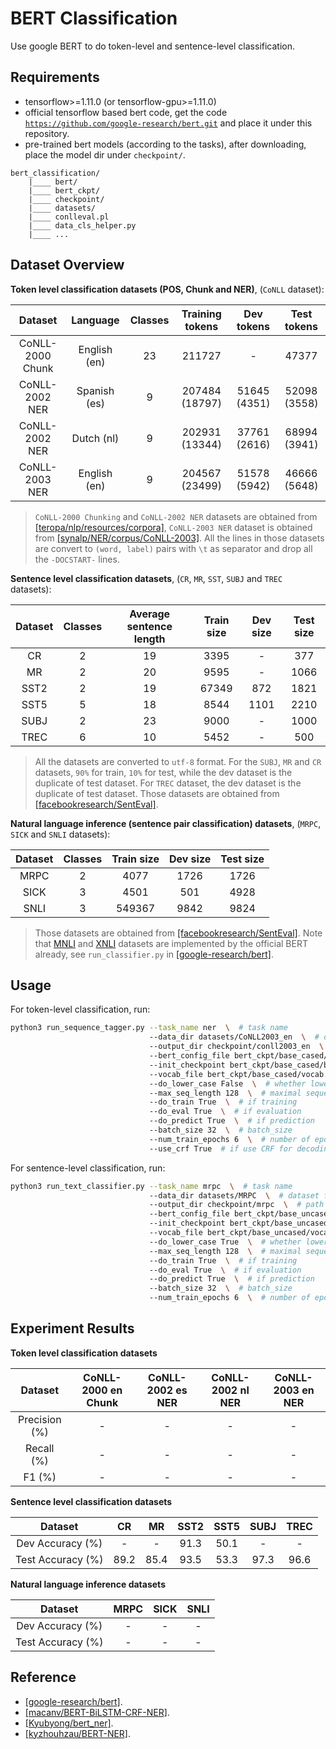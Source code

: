 # BERT Classification

Use google BERT to do token-level and sentence-level classification.

## Requirements
- tensorflow>=1.11.0 (or tensorflow-gpu>=1.11.0)
- official tensorflow based bert code, get the code [`https://github.com/google-research/bert.git`](
https://github.com/google-research/bert.git) and place it under this repository.
- pre-trained bert models (according to the tasks), after downloading, place the model dir under `checkpoint/`.

```
bert_classification/
    |____ bert/
    |____ bert_ckpt/
    |____ checkpoint/
    |____ datasets/
    |____ conlleval.pl
    |____ data_cls_helper.py
    |____ ...
```

## Dataset Overview

**Token level classification datasets (POS, Chunk and NER)**, (`CoNLL` dataset):

Dataset | Language | Classes | Training tokens | Dev tokens | Test tokens
:---: | :---: | :---: | :---: | :---: | :---:
CoNLL-2000 Chunk | English (en) | 23 | 211727 | - | 47377
CoNLL-2002 NER | Spanish (es) | 9 | 207484 (18797) | 51645 (4351) | 52098 (3558)
CoNLL-2002 NER | Dutch (nl) | 9 | 202931 (13344) | 37761 (2616) | 68994 (3941)
CoNLL-2003 NER | English (en) | 9 | 204567 (23499) | 51578 (5942) | 46666 (5648)

> `CoNLL-2000 Chunking` and `CoNLL-2002 NER` datasets are obtained from [[teropa/nlp/resources/corpora]](
https://github.com/teropa/nlp/tree/master/resources/corpora), `CoNLL-2003 NER` dataset is obtained from 
[[synalp/NER/corpus/CoNLL-2003]](https://github.com/synalp/NER/tree/master/corpus/CoNLL-2003). All the lines in those 
datasets are convert to `(word, label)` pairs with `\t` as separator and drop all the `-DOCSTART-` lines.

**Sentence level classification datasets**, (`CR`, `MR`, `SST`, `SUBJ` and `TREC` datasets):

Dataset | Classes | Average sentence length | Train size | Dev size | Test size
:---: | :---: | :---: | :---: | :---: | :---:
CR | 2 | 19 | 3395 | - | 377
MR | 2 | 20 | 9595 | - | 1066
SST2 | 2 | 19 | 67349 | 872 | 1821
SST5 | 5 | 18 | 8544 | 1101 | 2210
SUBJ | 2 | 23 | 9000 | - | 1000
TREC | 6 | 10 | 5452 | - | 500

> All the datasets are converted to `utf-8` format. For the `SUBJ`, `MR` and `CR` datasets, `90%` for train, `10%` 
for test, while the dev dataset is the duplicate of test dataset. For `TREC` dataset, the dev dataset is the duplicate 
of test dataset. Those datasets are obtained from [[facebookresearch/SentEval]](
https://github.com/facebookresearch/SentEval).

**Natural language inference (sentence pair classification) datasets**, (`MRPC`, `SICK` and `SNLI` datasets):

Dataset | Classes | Train size | Dev size | Test size
:---: | :---: | :---: | :---: | :---:
MRPC | 2 | 4077 | 1726 | 1726
SICK | 3 | 4501 | 501 | 4928
SNLI | 3 | 549367 | 9842 | 9824

> Those datasets are obtained from [[facebookresearch/SentEval]](https://github.com/facebookresearch/SentEval). Note 
that [MNLI](https://www.nyu.edu/projects/bowman/multinli/) and [XNLI](https://www.nyu.edu/projects/bowman/xnli/) 
datasets are implemented by the official BERT already, see `run_classifier.py` in [[google-research/bert]](
https://github.com/google-research/bert).

## Usage
For token-level classification, run:
```bash
python3 run_sequence_tagger.py --task_name ner  \  # task name
                               --data_dir datasets/CoNLL2003_en  \  # dataset folder
                               --output_dir checkpoint/conll2003_en  \  # path to save outputs and trained params
                               --bert_config_file bert_ckpt/base_cased/bert_config.json  \  # pre-trained BERT configs
                               --init_checkpoint bert_ckpt/base_cased/bert_model.ckpt  \  # pre-trained BERT params
                               --vocab_file bert_ckpt/base_cased/vocab.txt  \  # BERT vocab file
                               --do_lower_case False  \  # whether lowercase the input tokens
                               --max_seq_length 128  \  # maximal sequence allowed
                               --do_train True  \  # if training
                               --do_eval True  \  # if evaluation
                               --do_predict True  \  # if prediction
                               --batch_size 32  \  # batch_size
                               --num_train_epochs 6  \  # number of epochs
                               --use_crf True  # if use CRF for decoding
```

For sentence-level classification, run:
```bash
python3 run_text_classifier.py --task_name mrpc  \  # task name
                               --data_dir datasets/MRPC  \  # dataset folder
                               --output_dir checkpoint/mrpc  \  # path to save outputs and trained params
                               --bert_config_file bert_ckpt/base_uncased/bert_config.json  \  # pre-trained BERT configs
                               --init_checkpoint bert_ckpt/base_uncased/bert_model.ckpt  \  # pre-trained BERT params
                               --vocab_file bert_ckpt/base_uncased/vocab.txt  \  # BERT vocab file
                               --do_lower_case True  \  # whether lowercase the input tokens
                               --max_seq_length 128  \  # maximal sequence allowed
                               --do_train True  \  # if training
                               --do_eval True  \  # if evaluation
                               --do_predict True  \  # if prediction
                               --batch_size 32  \  # batch_size
                               --num_train_epochs 6  \  # number of epochs
```

## Experiment Results

**Token level classification datasets**

Dataset | CoNLL-2000 en Chunk | CoNLL-2002 es NER | CoNLL-2002 nl NER | CoNLL-2003 en NER
:---: | :---: | :---: | :---: | :---:
Precision (%) | - | - | - | -
Recall (%) | - | - | - | -
F1 (%) | - | - | - | -


**Sentence level classification datasets**

Dataset | CR | MR | SST2 | SST5 | SUBJ | TREC
:---: | :---: | :---: | :---: | :---: | :---: | :---:
Dev Accuracy (%) | - | - | 91.3 | 50.1 | - | -
Test Accuracy (%) | 89.2 | 85.4 | 93.5 | 53.3 | 97.3 | 96.6

**Natural language inference datasets**

Dataset | MRPC | SICK | SNLI
:---: | :---: | :---: | :---:
Dev Accuracy (%) | - | - | -
Test Accuracy (%) | - | - | -

## Reference
- [[google-research/bert]](https://github.com/google-research/bert).
- [[macanv/BERT-BiLSTM-CRF-NER]](https://github.com/macanv/BERT-BiLSTM-CRF-NER).
- [[Kyubyong/bert_ner]](https://github.com/Kyubyong/bert_ner).
- [[kyzhouhzau/BERT-NER]](https://github.com/kyzhouhzau/BERT-NER).
